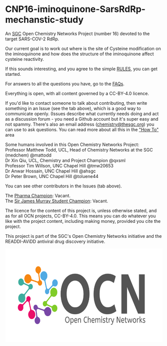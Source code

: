 # CNP16-iminoquinone-SarsRdRp-mechanstic-study

An [SGC]((https://www.thesgc.org/)) Open Chemistry Networks Project (number 16) devoted to the target SARS-COV-2 RdRp. 

Our current goal is to work out where is the site of Cysteine modification on the iminoquinone and how does the structure of the iminoquinone affect cysteine reactivity.

If this sounds interesting, and you agree to the simple [RULES](https://www.thesgc.org/sgc-open-chemistry-networks/terms-of-use), you can get started.

For answers to all the questions you have, go to the [FAQs](https://www.thesgc.org/sgc-open-chemistry-networks/faq).

Everything is open, with all content governed by a CC-BY-4.0 licence.

If you'd like to contact someone to talk about contributing, then write something in an Issue (see the tab above), which is a good way to communicate openly. (Issues describe what currently needs doing and act as a discussion forum - you need a Github account but it's super easy and not spammy. There's also an email address (chemistry@thesgc.org) you can use to ask questions. You can read more about all this in the ["How To"](https://github.com/StructuralGenomicsConsortium/Chemistry_TechOps_HowTo/wiki) area  

Some humans involved in this Open Chemistry Networks Project:  
Professor Matthew Todd, UCL, Head of Chemistry Networks at the SGC (medchem) @mattodd   
Dr Xin Qiu, UCL, Chemistry and Project Champion @qxsml  
Professor Tim Willson, UNC Chapel Hill @tmw20653   
Dr Anwar Hossain, UNC Chapel Hill @ahsgc  
Dr Peter Brown, UNC Chapel Hill @toluene44  

You can see other contributors in the Issues (tab above).

The [Pharma Champion](https://github.com/StructuralGenomicsConsortium/Chemistry_TechOps_HowTo/wiki/Pharma-Industry-Champions): Vacant.    
The [Sir James Murray Student Champion](https://www.thesgc.org/sgc-open-chemistry-networks/champions-program): Vacant.  



The licence for the content of this project is, unless otherwise stated, and as for all OCN projects, CC-BY-4.0. This means you can do whatever you like with the project content, including making money, provided you cite the project.

This project is part of the SGC's Open Chemistry Networks initiative and the READDI-AViDD antiviral drug discovery initiative.

<a href="url"><img src="https://github.com/StructuralGenomicsConsortium/Chemistry_TechOps_HowTo/blob/main/Open%20Chemistry%20Networks%20Logos/OCN_Logo_Final_smban.png?raw=true" align="centre" height="300" ></a>
